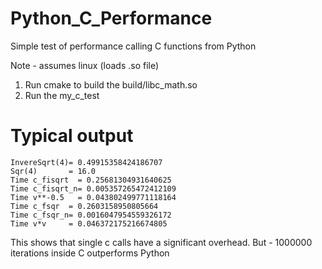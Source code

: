 # Python_C_Performance

Simple test of performance calling C functions from Python

Note - assumes linux (loads .so file)

1) Run cmake to build the build/libc_math.so
2) Run the my_c_test

# Typical output

    InvereSqrt(4)= 0.49915358424186707
    Sqr(4)       = 16.0
    Time c_fisqrt  = 0.25681304931640625
    Time c_fisqrt_n= 0.005357265472412109
    Time v**-0.5   = 0.043802499771118164
    Time c_fsqr  = 0.2603158950805664
    Time c_fsqr_n= 0.0016047954559326172
    Time v*v     = 0.046372175216674805

This shows that single c calls have a significant overhead. But - 1000000 iterations inside C outperforms Python